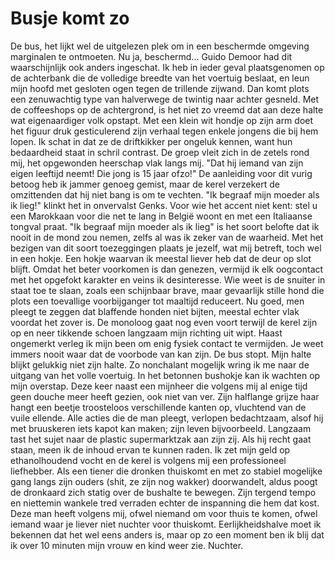 # Busje komt zo

De bus, het lijkt wel de uitgelezen plek om in een beschermde omgeving marginalen te ontmoeten. Nu ja, beschermd... Guido Demoor had dit waarschijnlijk ook anders ingeschat.
Ik heb in ieder geval plaatsgenomen op de achterbank die de volledige breedte van het voertuig beslaat, en leun mijn hoofd met gesloten ogen tegen de trillende zijwand. Dan komt plots een zenuwachtig type van halverwege de twintig naar achter gesneld. Met de coffeeshops op de achtergrond, is het niet zo vreemd dat aan deze halte wat eigenaardiger volk opstapt. Met een klein wit hondje op zijn arm doet het figuur druk gesticulerend zijn verhaal tegen enkele jongens die bij hem lopen. Ik schat in dat ze de driftkikker per ongeluk kennen, want hun bedaardheid staat in schril contrast.
De groep vleit zich in de zetels rond mij, het opgewonden heerschap vlak langs mij.
"Dat hij iemand van zijn eigen leeftijd neemt! Die jong is 15 jaar ofzo!" De aanleiding voor dit vurig betoog heb ik jammer genoeg gemist, maar de kerel verzekert de omzittenden dat hij niet bang is om te vechten. "Ik begraaf mijn moeder als ik lieg!" klinkt het in onvervalst Genks. Voor wie het accent niet kent: stel u een Marokkaan voor die net te lang in België woont en met een Italiaanse tongval praat.
"Ik begraaf mijn moeder als ik lieg" is het soort belofte dat ik nooit in de mond zou nemen, zelfs al was ik zeker van de waarheid. Met het bezigen van dit soort toezeggingen plaats je jezelf, wat mij betreft, toch wel in een hokje. Een hokje waarvan ik meestal liever heb dat de deur op slot blijft.
Omdat het beter voorkomen is dan genezen, vermijd ik elk oogcontact met het opgefokt karakter en veins ik desinteresse. Wie weet is de snuiter in staat toe te slaan, zoals een schijnbaar brave, maar gevaarlijk stille hond die plots een toevallige voorbijganger tot maaltijd reduceert. Nu goed, men pleegt te zeggen dat blaffende honden niet bijten, meestal echter vlak voordat het zover is.
De monoloog gaat nog even voort terwijl de kerel zijn op en neer tikkende schoen langzaam mijn richting uit wipt. Haast ongemerkt verleg ik mijn been om enig fysiek contact te vermijden. Je weet immers nooit waar dat de voorbode van kan zijn.
De bus stopt. Mijn halte blijkt gelukkig niet zijn halte. Zo nonchalant mogelijk wring ik me naar de uitgang van het volle voertuig.
In het betonnen bushokje kan ik wachten op mijn overstap. Deze keer naast een mijnheer die volgens mij al enige tijd geen douche meer heeft gezien, ook niet van ver. Zijn halflange grijze haar hangt een beetje troosteloos verschillende kanten op, vluchtend van de vuile ellende. Alle acties die de man pleegt, verlopen bedachtzaam, alsof hij met bruuskeren iets kapot kan maken; zijn leven bijvoorbeeld. Langzaam tast het sujet naar de plastic supermarktzak aan zijn zij. Als hij recht gaat staan, meen ik de inhoud ervan te kunnen raden. Ik zet mijn geld op ethanolhoudend vocht en de kerel is volgens mij een professioneel liefhebber.
Als een tiener die dronken thuiskomt en met zo stabiel mogelijke gang langs zijn ouders (shit, ze zijn nog wakker) doorwandelt, aldus poogt de dronkaard zich statig over de bushalte te bewegen. Zijn tergend tempo en niettemin wankele tred verraden echter de inspanning die hem dat kost. Deze man heeft volgens mij, ofwel niemand om voor thuis te komen, ofwel iemand waar je liever niet nuchter voor thuiskomt.
Eerlijkheidshalve moet ik bekennen dat het wel eens anders is, maar op zo een moment ben ik blij dat ik over 10 minuten mijn vrouw en kind weer zie. Nuchter.